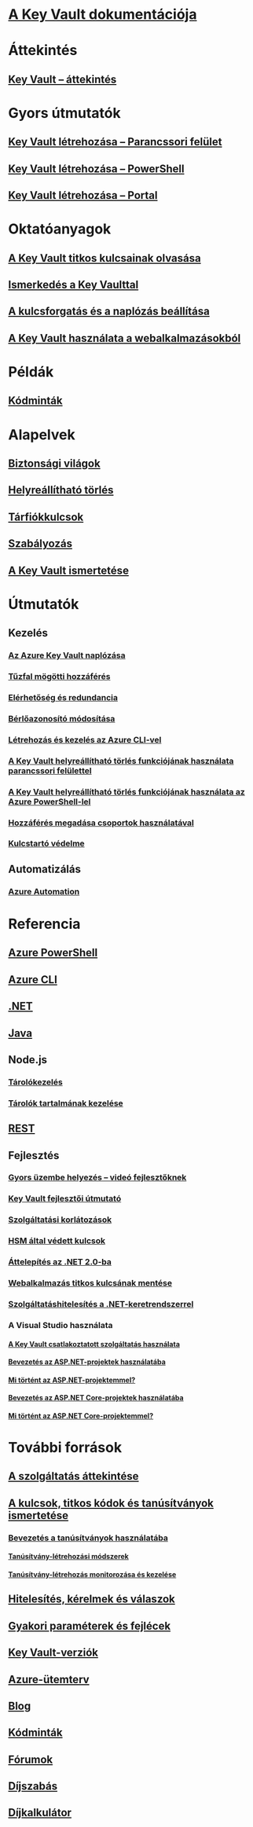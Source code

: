 # [A Key Vault dokumentációja](index.yml)

# Áttekintés
## [Key Vault – áttekintés](key-vault-overview.md)

# Gyors útmutatók
## [Key Vault létrehozása – Parancssori felület](quick-create-cli.md)
## [Key Vault létrehozása – PowerShell](quick-create-powershell.md)
## [Key Vault létrehozása – Portal](quick-create-portal.md)

# Oktatóanyagok
## [A Key Vault titkos kulcsainak olvasása ](tutorial-web-application-keyvault.md)
## [Ismerkedés a Key Vaulttal](key-vault-get-started.md)
## [A kulcsforgatás és a naplózás beállítása](key-vault-key-rotation-log-monitoring.md)
## [A Key Vault használata a webalkalmazásokból](key-vault-use-from-web-application.md)
# Példák
## [Kódminták](https://azure.microsoft.com/resources/samples/?service=key-vault)
# Alapelvek
## [Biztonsági világok](key-vault-ovw-security-worlds.md)
## [Helyreállítható törlés](key-vault-ovw-soft-delete.md)
## [Tárfiókkulcsok](key-vault-ovw-storage-keys.md)
## [Szabályozás](key-vault-ovw-throttling.md)
## [A Key Vault ismertetése](key-vault-whatis.md)

# Útmutatók
## Kezelés
### [Az Azure Key Vault naplózása](key-vault-logging.md)
### [Tűzfal mögötti hozzáférés](key-vault-access-behind-firewall.md)
### [Elérhetőség és redundancia](key-vault-disaster-recovery-guidance.md)
### [Bérlőazonosító módosítása](key-vault-subscription-move-fix.md)
### [Létrehozás és kezelés az Azure CLI-vel](key-vault-manage-with-cli2.md)
### [A Key Vault helyreállítható törlés funkciójának használata parancssori felülettel](key-vault-soft-delete-cli.md)
### [A Key Vault helyreállítható törlés funkciójának használata az Azure PowerShell-lel](key-vault-soft-delete-powershell.md)
### [Hozzáférés megadása csoportok használatával](key-vault-group-permissions-for-apps.md)
### [Kulcstartó védelme](key-vault-secure-your-key-vault.md)

## Automatizálás
### [Azure Automation](automation-manage-key-vault.md)

# Referencia
## [Azure PowerShell](/powershell/module/azurerm.keyvault)
## [Azure CLI](/cli/azure/keyvault)
## [.NET](/dotnet/api/microsoft.azure.keyvault)
## [Java](/java/api/com.microsoft.azure.keyvault)
## Node.js
### [Tárolókezelés](http://azure.github.io/azure-sdk-for-node/azure-arm-keyvault/latest)
### [Tárolók tartalmának kezelése](http://azure.github.io/azure-sdk-for-node/azure-keyvault/latest)
## [REST](/rest/api/keyvault)
## Fejlesztés
### [Gyors üzembe helyezés – videó fejlesztőknek](http://channel9.msdn.com/Blogs/Windows-Azure/Azure-Key-Vault-Developer-Quick-Start)
### [Key Vault fejlesztői útmutató](key-vault-developers-guide.md)
### [Szolgáltatási korlátozások](key-vault-service-limits.md)
### [HSM által védett kulcsok](key-vault-hsm-protected-keys.md)
### [Áttelepítés az .NET 2.0-ba](key-vault-dotnet2api-release-notes.md)
### [Webalkalmazás titkos kulcsának mentése](vs-secure-secret-appsettings.md)
### [Szolgáltatáshitelesítés a .NET-keretrendszerrel](service-to-service-authentication.md)
### A Visual Studio használata
#### [A Key Vault csatlakoztatott szolgáltatás használata](vs-key-vault-add-connected-service.md)
#### [Bevezetés az ASP.NET-projektek használatába](vs-key-vault-aspnet-get-started.md)
#### [Mi történt az ASP.NET-projektemmel?](vs-key-vault-aspnet-what-happened.md)
#### [Bevezetés az ASP.NET Core-projektek használatába](vs-key-vault-aspnet-core-get-started.md)
#### [Mi történt az ASP.NET Core-projektemmel?](vs-key-vault-aspnet-core-what-happened.md)

# További források
## [A szolgáltatás áttekintése](https://azure.microsoft.com/services/key-vault/)
## [A kulcsok, titkos kódok és tanúsítványok ismertetése](about-keys-secrets-and-certificates.md)
### [Bevezetés a tanúsítványok használatába](certificate-scenarios.md)
#### [Tanúsítvány-létrehozási módszerek](create-certificate.md)
#### [Tanúsítvány-létrehozás monitorozása és kezelése](create-certificate-scenarios.md)
## [Hitelesítés, kérelmek és válaszok](authentication-requests-and-responses.md)
## [Gyakori paraméterek és fejlécek](common-parameters-and-headers.md)
## [Key Vault-verziók](key-vault-versions.md)
## [Azure-ütemterv](https://azure.microsoft.com/roadmap/?category=security-identity)
## [Blog](http://blogs.technet.com/b/kv/)
## [Kódminták](https://www.microsoft.com/download/details.aspx?id=45343)
## [Fórumok](https://social.msdn.microsoft.com/forums/azure/home?forum=AzureKeyVault)
## [Díjszabás](https://azure.microsoft.com/pricing/details/key-vault/)
## [Díjkalkulátor](https://azure.microsoft.com/pricing/calculator/)
